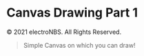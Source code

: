 
# Canvas Drawing Part 1
&copy; 2021 electroNBS. All Rights Reserved.

<blockquote>Simple Canvas on which you can draw!</blockquote>
